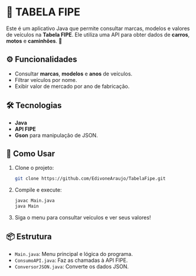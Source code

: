 # 🚗 TABELA FIPE

Este é um aplicativo Java que permite consultar marcas, modelos e valores de veículos na **Tabela FIPE**. Ele utiliza uma API para obter dados de **carros**, **motos** e **caminhões**. 💸

## ⚙️ Funcionalidades

- Consultar **marcas**, **modelos** e **anos** de veículos.
- Filtrar veículos por nome.
- Exibir valor de mercado por ano de fabricação.

## 🛠️ Tecnologias

- **Java**
- **API FIPE**
- **Gson** para manipulação de JSON.

## 🚀 Como Usar

1. Clone o projeto:
   ```bash
   git clone https://github.com/EdivoneAraujo/TabelaFipe.git
   ```
2. Compile e execute:
   ```bash
   javac Main.java
   java Main
   ```

3. Siga o menu para consultar veículos e ver seus valores!

## 📦 Estrutura

- `Main.java`: Menu principal e lógica do programa.
- `ConsumoAPI.java`: Faz as chamadas à API FIPE.
- `ConversorJSON.java`: Converte os dados JSON.

